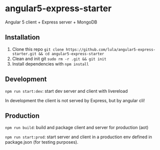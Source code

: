 # angular5-express-starter

Angular 5 client + Express server + MongoDB

## Installation

1. Clone this repo `git clone https://github.com/lula/angular5-express-starter.git && cd angular5-express-starter`
2. Clean and init git `sudo rm -r .git && git init`
3. Install dependencies with `npm install`

## Development

`npm run start:dev`: start dev server and client with livereload

In development the client is not served by Express, but by angular cli!

## Production

`npm run build`: build and package client and server for production (aot)

`npm run start:prod`: start server and client in a production env defined in package.json (for testing purposes).